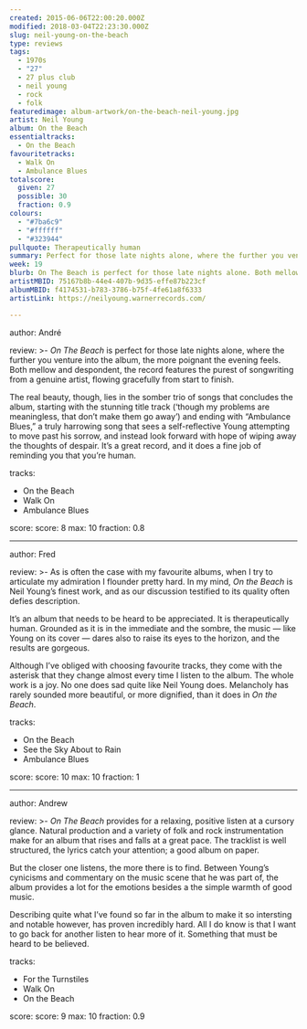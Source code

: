 ```yaml
---
created: 2015-06-06T22:00:20.000Z
modified: 2018-03-04T22:23:30.000Z
slug: neil-young-on-the-beach
type: reviews
tags:
  - 1970s
  - "27"
  - 27 plus club
  - neil young
  - rock
  - folk
featuredimage: album-artwork/on-the-beach-neil-young.jpg
artist: Neil Young
album: On the Beach
essentialtracks:
  - On the Beach
favouritetracks:
  - Walk On
  - Ambulance Blues
totalscore:
  given: 27
  possible: 30
  fraction: 0.9
colours:
  - "#7ba6c9"
  - "#ffffff"
  - "#323944"
pullquote: Therapeutically human
summary: Perfect for those late nights alone, where the further you venture into the album, the more poignant the evening feels. Both mellow and despondent, the record features the purest of songwriting from a genuine artist.
week: 19
blurb: On The Beach is perfect for those late nights alone. Both mellow and despondent, the record features the purest of songwriting from a genuine artist.
artistMBID: 75167b8b-44e4-407b-9d35-effe87b223cf
albumMBID: f4174531-b783-3786-b75f-4fe61a8f6333
artistLink: https://neilyoung.warnerrecords.com/

---
```

author: André

review: >-
  *On The Beach* is perfect for those late nights alone, where the further you venture into the album, the more poignant the evening feels. Both mellow and despondent, the record features the purest of songwriting from a genuine artist, flowing gracefully from start to finish. 
  
  The real beauty, though, lies in the somber trio of songs that concludes the album, starting with the stunning title track (‘though my problems are meaningless, that don’t make them go away’) and ending with “Ambulance Blues,” a truly harrowing song that sees a self-reflective Young attempting to move past his sorrow, and instead look forward with hope of wiping away the thoughts of despair. It’s a great record, and it does a fine job of reminding you that you’re human.

tracks:
  - On the Beach
  - ­Walk On
  - ­Ambulance Blues

score:
  score: 8
  max: 10
  fraction: 0.8

---
author: Fred

review: >-
  As is often the case with my favourite albums, when I try to articulate my admiration I flounder pretty hard. In my mind, *On the Beach* is Neil Young’s finest work, and as our discussion testified to its quality often defies description. 
  
  It’s an album that needs to be heard to be appreciated. It is therapeutically human. Grounded as it is in the immediate and the sombre, the music — like Young on its cover — dares also to raise its eyes to the horizon, and the results are gorgeous. 
  
  Although I’ve obliged with choosing favourite tracks, they come with the asterisk that they change almost every time I listen to the album. The whole work is a joy. No one does sad quite like Neil Young does. Melancholy has rarely sounded more beautiful, or more dignified, than it does in *On the Beach*.

tracks:
  - On the Beach
  - ­See the Sky About to Rain
  - ­Ambulance Blues

score:
  score: 10
  max: 10
  fraction: 1

---
author: Andrew

review: >-
  *On The Beach* provides for a relaxing, positive listen at a cursory glance. Natural production and a variety of folk and rock instrumentation make for an album that rises and falls at a great pace. The tracklist is well structured, the lyrics catch your attention; a good album on paper. 
  
  But the closer one listens, the more there is to find. Between Young’s cynicisms and commentary on the music scene that he was part of, the album provides a lot for the emotions besides a the simple warmth of good music. 
  
  Describing quite what I’ve found so far in the album to make it so intersting and notable however, has proven incredibly hard. All I do know is that I want to go back for another listen to hear more of it. Something that must be heard to be believed.

tracks:
  - For the Turnstiles
  - ­Walk On
  - ­On the Beach

score:
  score: 9
  max: 10
  fraction: 0.9
